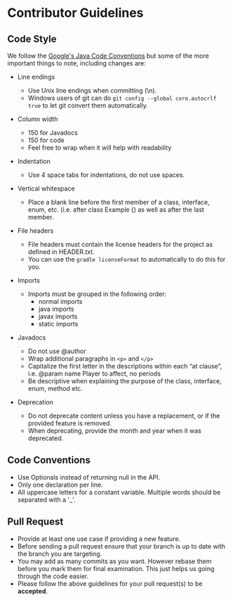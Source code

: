 Contributor Guidelines
===

## Code Style

We follow the [Google's Java Code Conventions](https://google.github.io/styleguide/javaguide.html) but some of the more
important things to note, including changes are:

* Line endings
    * Use Unix line endings when committing (\n).
    * Windows users of git can do `git config --global core.autocrlf true` to
    let git convert them automatically.

* Column width
    * 150 for Javadocs
    * 150 for code
    * Feel free to wrap when it will help with readability

* Indentation
    * Use 4 space tabs for indentations, do not use spaces.

* Vertical whitespace
    * Place a blank line before the first member of a class, interface, enum,
    etc. (i.e. after class Example {) as well as after the last member.

* File headers
    * File headers must contain the license headers for the project as defined in HEADER.txt.
    * You can use the `gradle licenseFormat` to automatically to do this for
    you.

* Imports
    * Imports must be grouped in the following order:
        * normal imports
        * java imports
        * javax imports
        * static imports

* Javadocs
    * Do not use @author
    * Wrap additional paragraphs in `<p>` and `</p>`
    * Capitalize the first letter in the descriptions within each “at clause”,
    i.e. @param name Player to affect, no periods
    * Be descriptive when explaining the purpose of the class, interface,
    enum, method etc.

* Deprecation
    * Do not deprecate content unless you have a replacement, or if the
    provided feature is removed.
    * When deprecating, provide the month and year when it was deprecated.

## Code Conventions
* Use Optionals instead of returning null in the API.
* Only one declaration per line.
* All uppercase letters for a constant variable. Multiple words should be
separated with a '_'.

## Pull Request
* Provide at least one use case if providing a new feature.
* Before sending a pull request ensure that your branch is up to date with the
branch you are targeting.
* You may add as many commits as you want. However rebase them before you mark
them for final examination. This just helps us going through the code easier.
* Please follow the above guidelines for your pull request(s) to be
**accepted**.